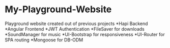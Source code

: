 # My-Playground-Website
Playground website created out of previous projects
*Hapi Backend
*Angular Frontend
*JWT Authentication
*FileSaver for downloads
*SoundManager for music
*UI-Bootstrap for responsiveness
*UI-Router for SPA routing
*Mongoose for DB-ODM
